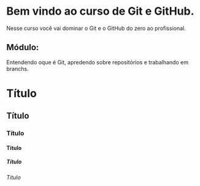 # Bem vindo ao curso de Git e GitHub.
Nesse curso você vai dominar o Git e o GitHub do zero ao profissional.

## Módulo:
Entendendo oque é Git, apredendo sobre repositórios e trabalhando em branchs.

# Título
## Título
### Título
#### Título
##### Título
###### Título 
